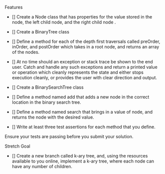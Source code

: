 Features
- [] Create a Node class that has properties for the value stored in the node, the left child node, and the right child node .
- [] Create a BinaryTree class
- [] Define a method for each of the depth first traversals called preOrder, inOrder, and postOrder which takes in a root node, and returns an array of the nodes.
- [] At no time should an exception or stack trace be shown to the end user. Catch and handle any such exceptions and return a printed value or operation which cleanly represents the state and either stops execution cleanly, or provides the user with clear direction and output.

- [] Create a BinarySearchTree class
- [] Define a method named add that adds a new node in the correct location in the binary search tree.
- [] Define a method named search that brings in a value of node, and returns the node with the desired value.

- [] Write at least three test assertions for each method that you define.

Ensure your tests are passing before you submit your solution.

Stretch Goal
- [] Create a new branch called k-ary tree, and, using the resources available to you online, implement a k-ary tree, where each node can have any number of children.